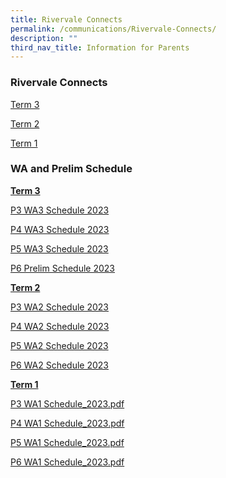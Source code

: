 ```yaml
---
title: Rivervale Connects
permalink: /communications/Rivervale-Connects/
description: ""
third_nav_title: Information for Parents
---
```

### Rivervale Connects

[Term 3](/files/Communications/Rivervale%20Connects/rivervale%20connects_t3%202023.pdf)

[Term 2](/files/Communications/Rivervale%20Connects/2023%20t2%20rivervale%20connects.pdf)

[Term 1](/files/Communications/Rivervale%20Connects/2023%20T1%20Rivervale%20Connects.pdf) 


### WA and Prelim Schedule

**<u>Term 3</u>** 

[P3 WA3 Schedule 2023](/files/Communications/Rivervale%20Connects/p3%20wa3%20schedule_2023.pdf)

[P4 WA3 Schedule 2023](/files/Communications/Rivervale%20Connects/p4%20wa3%20schedule_2023.pdf)

[P5 WA3 Schedule 2023](/files/Communications/Rivervale%20Connects/p5%20wa3%20schedule_2023.pdf)

[P6 Prelim Schedule 2023](/files/Communications/Rivervale%20Connects/p6%20prelim%20schedule_2023.pdf)


**<u>Term 2</u>** 

[P3 WA2 Schedule 2023](/files/Communications/Rivervale%20Connects/p3%20wa2%20schedule_2023.pdf)

[P4 WA2 Schedule 2023](/files/Communications/Rivervale%20Connects/p4%20wa2%20schedule_2023.pdf)

[P5 WA2 Schedule 2023](/files/Communications/Rivervale%20Connects/p5%20wa2%20schedule_2023.pdf)

[P6 WA2 Schedule 2023](/files/Communications/Rivervale%20Connects/p6%20wa2%20schedule_2023.pdf)

**<u>Term 1</u>**  

[P3 WA1 Schedule\_2023.pdf](/files/Communications/Rivervale%20Connects/P3%20WA1%20Schedule_2023.pdf)<br>

[P4 WA1 Schedule\_2023.pdf](/files/Communications/Rivervale%20Connects/P4%20WA1%20Schedule_2023.pdf)<br>

[P5 WA1 Schedule\_2023.pdf](/files/Communications/Rivervale%20Connects/P5%20WA1%20Schedule_2023.pdf) <br>

[P6 WA1 Schedule\_2023.pdf](/files/Communications/Rivervale%20Connects/P6%20WA1%20Schedule_2023.pdf)